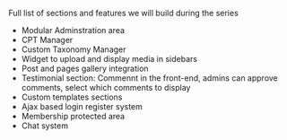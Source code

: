 Full list of sections and features we will build during the series

* Modular Adminstration area
* CPT Manager
* Custom Taxonomy Manager
* Widget to upload and display media in sidebars
* Post and pages gallery integration
* Testimonial section: Commennt in the front-end, admins can approve comments, select which comments to display
* Custom templates sections
* Ajax based login register system
* Membership protected area
* Chat system